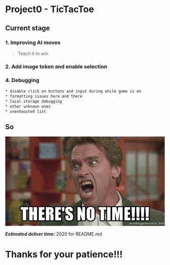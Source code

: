 # Project0 - TicTacToe

## Current stage

### 1. Improving AI moves
> Teach it to win

### 2. Add image token and enable selection

### 4. Debugging
    * disable click on buttons and input during while game is on
    * formatting issues here and there
    * local storage debugging
    * other unknown ones
    * unexhausted list

## So
![img](images/theres-no-time.jpg)


___Estimated deliver time:___  2020 for README.md



# __Thanks for your patience!!!__  
